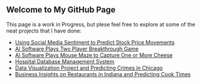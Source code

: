 ## Welcome to My GitHub Page

This page is a work in Progress, but plese feel free to explore at some of the neat projects that I have done:

- [Using Social Media Sentiment to Predict Stock Price Movements](https://github.com/muskanuprety/Investment-using-sentiment/tree/gh-pages)
- [AI Software Plays Two Player Breakthrough Game](https://github.com/muskanuprety/breakthrough-game)
- [AI Software Plays Mouse Maze to Capture One or More Cheese](https://github.com/muskanuprety/AI_mouse_maze)
- [Hospital Database Management System](https://github.com/AliShahram/Hospital-Management-System)
- [Data Visualization Project and Predicting Crimes in Chicago](https://github.com/giokhar/chicago-crime)
- [Business Insights on Restaurants in Indiana and Predicting Cook Times](https://github.com/muskanuprety/xtern2021)

<!---(
You can use the [editor on GitHub](https://github.com/muskanuprety/muskanuprety.github.io/edit/main/README.md) to maintain and preview the content for your website in Markdown files.

Whenever you commit to this repository, GitHub Pages will run [Jekyll](https://jekyllrb.com/) to rebuild the pages in your site, from the content in your Markdown files.

### Markdown

Markdown is a lightweight and easy-to-use syntax for styling your writing. It includes conventions for

```markdown
Syntax highlighted code block

# Header 1
## Header 2
### Header 3

- Bulleted
- List

1. Numbered
2. List

**Bold** and _Italic_ and `Code` text

[Link](url) and ![Image](src)
```

For more details see [GitHub Flavored Markdown](https://guides.github.com/features/mastering-markdown/).

### Jekyll Themes

Your Pages site will use the layout and styles from the Jekyll theme you have selected in your [repository settings](https://github.com/muskanuprety/muskanuprety.github.io/settings/pages). The name of this theme is saved in the Jekyll `_config.yml` configuration file.

### Support or Contact

Having trouble with Pages? Check out our [documentation](https://docs.github.com/categories/github-pages-basics/) or [contact support](https://support.github.com/contact) and we’ll help you sort it out.

)--->

